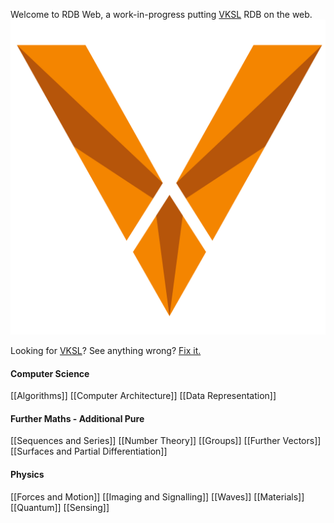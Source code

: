 Welcome to RDB Web, a work-in-progress putting [VKSL](https://vksl.uk) RDB on the web.
![VKSL Logo|500x500](assets/logo.svg)

Looking for [VKSL](https://vksl.uk)? See anything wrong? [Fix it.](https://github.com/An-20/rdb-web/issues/new)
#### Computer Science
[[Algorithms]]
[[Computer Architecture]]
[[Data Representation]]
#### Further Maths - Additional Pure
[[Sequences and Series]]
[[Number Theory]]
[[Groups]]
[[Further Vectors]]
[[Surfaces and Partial Differentiation]]
#### Physics
[[Forces and Motion]]
[[Imaging and Signalling]]
[[Waves]]
[[Materials]]
[[Quantum]]
[[Sensing]]
